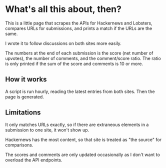 # What's all this about, then?

This is a little page that scrapes the APIs for Hackernews and Lobsters, compares URLs for submissions, and prints a match if the URLs are the same.

I wrote it to follow discussions on both sites more easily.

The numbers at the end of each submission is the score (net number of upvotes), the number of comments, and the comment/score ratio. The ratio is only printed if the sum of the score and comments is 10 or more.

## How it works

A script is run hourly, reading the latest entries from both sites. Then the page is generated. 

## Limitations

It only matches URLs exactly, so if there are extraneous elements in a submission to one site, it won't show up.

Hackernews has the most content, so that site is treated as "the source" for comparisons.

The scores and comments are only updated occasionally as I don't want to overload the API endpoints.
